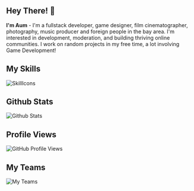 ## Hey There! 👋
**I'm Aum** - I'm a fullstack developer, game designer, film cinematographer, photography, music producer and foreign people in the bay area. I'm interested in development, moderation, and building thriving online communities. I work on random projects in my free time, a lot involving Game Development!

## My Skills
![SkillIcons](https://skillicons.dev/icons?i=cpp,cs,py,elixir,java,dart,lua,visualstudio,vscode,qt,sublime,angular,react,nextjs,vue,nuxtjs,mysql,docker,nodejs,npm,yarn,pnpm,unreal,unity,ae,pr,ai,ps,au,ableton&theme=light)

## Github Stats
![Github Stats](https://github-readme-stats.vercel.app/api?username=dekthaiinchina&theme=transparent&count_private=true&hide_border=true)

## Profile Views
![GitHub Profile Views](https://komarev.com/ghpvc/?username=dekthaiinchina&style=for-the-badge&color=brightgreen)

## My Teams
![My Teams](https://contrib.rocks/image?repo=tencent/tdesign-react)
